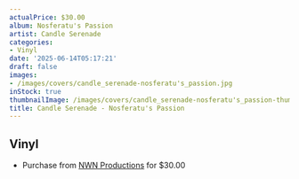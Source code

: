 ```yaml
---
actualPrice: $30.00
album: Nosferatu's Passion
artist: Candle Serenade
categories:
- Vinyl
date: '2025-06-14T05:17:21'
draft: false
images:
- /images/covers/candle_serenade-nosferatu's_passion.jpg
inStock: true
thumbnailImage: /images/covers/candle_serenade-nosferatu's_passion-thumb.jpg
title: Candle Serenade - Nosferatu's Passion
---
```


## Vinyl
* Purchase from [NWN Productions](http://shop.nwnprod.com/index.php?route=product/product&path=75&product_id=61965&sort=pd.name&order=ASC) for $30.00
